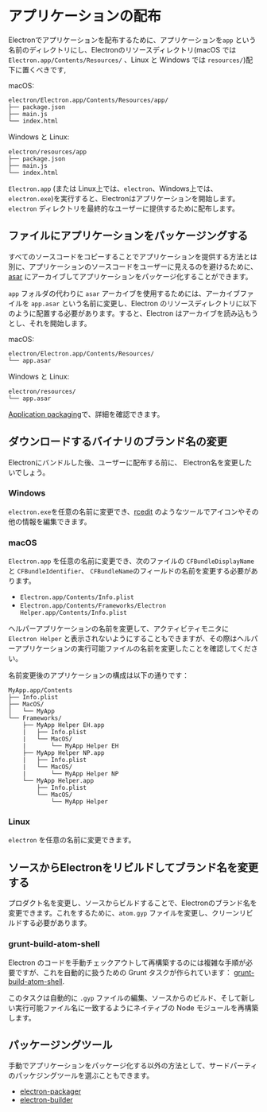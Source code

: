 # アプリケーションの配布

Electronでアプリケーションを配布するために、アプリケーションを`app` という名前のディレクトリにし、Electronのリソースディレクトリ(macOS では
`Electron.app/Contents/Resources/` 、Linux と Windows では `resources/`)配下に置くべきです,

macOS:

```text
electron/Electron.app/Contents/Resources/app/
├── package.json
├── main.js
└── index.html
```

Windows と Linux:

```text
electron/resources/app
├── package.json
├── main.js
└── index.html
```

`Electron.app` (または Linux上では、`electron`、Windows上では、 `electron.exe`)を実行すると、Electronはアプリケーションを開始します。`electron` ディレクトリを最終的なユーザーに提供するために配布します。

## ファイルにアプリケーションをパッケージングする

すべてのソースコードをコピーすることでアプリケーションを提供する方法とは別に、アプリケーションのソースコードをユーザーに見えるのを避けるために、[asar](https://github.com/electron/asar) にアーカイブしてアプリケーションをパッケージ化することができます。

`app` フォルダの代わりに `asar` アーカイブを使用するためには、アーカイブファイルを `app.asar` という名前に変更し、Electron のリソースディレクトリに以下のように配置する必要があります。すると、Electron はアーカイブを読み込もうとし、それを開始します。

macOS:

```text
electron/Electron.app/Contents/Resources/
└── app.asar
```

Windows と Linux:

```text
electron/resources/
└── app.asar
```

[Application packaging](application-packaging.md)で、詳細を確認できます。

## ダウンロードするバイナリのブランド名の変更

Electronにバンドルした後、ユーザーに配布する前に、 Electron名を変更したいでしょう。

### Windows

`electron.exe`を任意の名前に変更でき、[rcedit](https://github.com/atom/rcedit)
のようなツールでアイコンやその他の情報を編集できます。

### macOS

`Electron.app` を任意の名前に変更でき、次のファイルの `CFBundleDisplayName`と `CFBundleIdentifier`、 `CFBundleName`のフィールドの名前を変更する必要があります。

* `Electron.app/Contents/Info.plist`
* `Electron.app/Contents/Frameworks/Electron Helper.app/Contents/Info.plist`

ヘルパーアプリケーションの名前を変更して、アクティビティモニタに `Electron Helper` と表示されないようにすることもできますが、その際はヘルパーアプリケーションの実行可能ファイルの名前を変更したことを確認してください。

名前変更後のアプリケーションの構成は以下の通りです：

```
MyApp.app/Contents
├── Info.plist
├── MacOS/
│   └── MyApp
└── Frameworks/
    ├── MyApp Helper EH.app
    |   ├── Info.plist
    |   └── MacOS/
    |       └── MyApp Helper EH
    ├── MyApp Helper NP.app
    |   ├── Info.plist
    |   └── MacOS/
    |       └── MyApp Helper NP
    └── MyApp Helper.app
        ├── Info.plist
        └── MacOS/
            └── MyApp Helper
```

### Linux

`electron` を任意の名前に変更できます。

## ソースからElectronをリビルドしてブランド名を変更する

プロダクト名を変更し、ソースからビルドすることで、Electronのブランド名を変更できます。これをするために、`atom.gyp` ファイルを変更し、クリーンリビルドする必要があります。

### grunt-build-atom-shell

Electron のコードを手動チェックアウトして再構築するのには複雑な手順が必要ですが、これを自動的に扱うための Grunt タスクが作られています：
[grunt-build-atom-shell](https://github.com/paulcbetts/grunt-build-atom-shell).

このタスクは自動的に `.gyp` ファイルの編集、ソースからのビルド、そして新しい実行可能ファイル名に一致するようにネイティブの Node モジュールを再構築します。

## パッケージングツール

手動でアプリケーションをパッケージ化する以外の方法として、サードパーティのパッケジングツールを選ぶこともできます。

* [electron-packager](https://github.com/maxogden/electron-packager)
* [electron-builder](https://github.com/loopline-systems/electron-builder)
